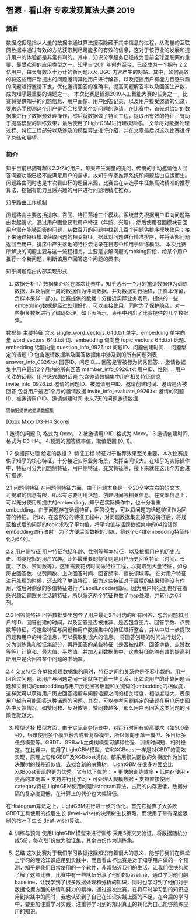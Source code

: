 ## 智源 - 看山杯 专家发现算法大赛 2019


### 摘要
 数据挖掘是指从大量的数据中通过算法搜索隐藏于其中信息的过程，从海量的互联网数据中通过有效的方法获取到尽可能多的有效的信息，这对于该行业的发展和提升用户的体验都是非常有利的。其中，知识分享服务已经成为目前全球互联网的重要、最受欢迎的应用类型之一。知乎自 2011 年创办至今，已经成为一个拥有 2.2 亿用户，每天有数以十万计的新问题以及 UGC 内容产生的网站。其中，如何高效的将这些用户新提出的问题邀请其他用户进行解答，以及挖掘用户有能力且感兴趣的问题进行邀请下发，优化邀请回答的准确率，提高问题解答率以及回答生产数，成为知乎最重要的课题之一。
本次比赛是智源2019人工智能大赛的任务之一，比赛将提供知乎的问题信息、用户画像、用户回答记录，以及用户接受邀请的记录，要求选手预测这个用户是否会接受某个新问题的邀请。在比赛中，首先对给定的数据集进行了数据预处理操作，然后将数据做了特征工程，提取出有效的特征，有助于提高模型的训练效果，最后使用了LightGBM进行建模训练。
文章将对数据处理过程、特征工程部分以及涉及的模型算法进行介绍，并在文章最后对这次比赛进行了总结和展望。


### 简介
 知乎目前已拥有超过2.2亿的用户，每天产生海量的提问，传统的手动邀请他人回答问题功能已经不能满足用户的需求。故知乎专家推荐系统即问题路由应运而生。问题路由同时也是本次看山杯的题目来源，比赛旨在从选手中征集高效精准的推荐算法，挖掘有能力且感兴趣的用户进行问题地精准推荐。
 
知乎路由工作机制

 问题路由主要包括排序、召回、特征落地三个模块。系统首先根据用户ID向问题路由发起请求，通过用户画像获取用户特征（年龄、兴趣）；然后使用召回模块召回用户潜在能够回答的问题，从数百万的问题中找到几百个问题供排序模块使用；接下来通过特征模块获取问题的相关特征，据此对问题进行精准排序，并将头部问题返回至用户，排序中产生落地的特征会记录在日志中和用于训练模型。
本次比赛所解决的问题主要与这一流程相关，主要是求解问题的ranking阶段，给某个用户推荐一个新问题，判断该用户回答这个问题的概率。
 
知乎问题路由内部实现形式



1.	数据分析
1.1	数据集介绍
在本次比赛中，知乎选出一个月的邀请数据作为训练数据，以及后面一周的数据作为评测数据，并对数据进行抽样，正样本保留，负样本采样一部分。比赛提供的数据十分接近实际业务场景，提供的一些embedding数据是经过处理好的，可以直接使用，同时为了保护隐私，对一些相关数据进行了编码处理。如下表所示，表格中列出了比赛提供的几个数据集。

数据集	主要特征	含义
single_word_vectors_64d.txt	单字、embedding	单字向量
word_vectors_64d.txt	词、embedding	词向量
topic_vectors_64d.txt 	话题、embedding	话题向量
question_info_0926.txt	问题ID、问题创建时间…. 问题绑定的话题 ID	包含邀请数据集及回答数据集中涉及到的所有问题列表
answer_info_0926.txt	回答ID、问题ID…. 回答是否被标为优秀回答….	邀请数据集中用户最近2个月内的所有回答
member_info_0926.txt	用户ID、性别…. 用户关注的话题、用户感兴趣的话题	包含邀请数据集中用户相关特征信息
invite_info_0926.txt	邀请的问题ID、被邀请用户ID、邀请创建时间、邀请是否被回答	包含用户最近1个月的邀请数据
 invite_info_evaluate_0926.txt	邀请的问题ID、被邀请用户ID、邀请创建时间	未来7天的问题邀请数据

	需依据提供的邀请数据集
[Qxxx   Mxxx  D3-H4   Score]
 
1.邀请的问题ID, 格式为 Qxxx。
2.被邀请用户ID, 格式为 Mxxx。
3.邀请创建时间, 格式为 D3-H4。
4.预测的回答概率值，取值范围 [0, 1]。

1.2	数据预处理
给定的数据
2.	特征工程
特征对于推荐效果至关重要，本次比赛提供了知乎的核心特征，十分接近实际业务场景，发挥空间较大。在知乎的实际操作中，特征可分为问题侧特征、用户侧特征、交叉特征等，接下来就在这几个方面进行描述。

2.1	问题侧特征
在问题侧特征方面，由于问题本身是一个20个字左右的短文本，可提取的信息有限，所以有必要利用话题、创建时间等相关信息。在文本信息上，可以充分使用所提供的embedding。知乎在实际操作中，也十分看重embedding。由于问题存在话题特征，回答没有，可以将问题的话题特征作为回答的特征。
所以，在这部分的特征工程中，对问题数据集去掉部分特征后，将规范格式后的问题的topic求取了平均值，将平均值与话题数据集中的64维话题embedding进行映射，为了方便后面数据的训练，将这个64维embedding特征转化为64列。
 

2.2	用户侧特征
用户特征包括年龄、性别等基本特征，以及根据用户的历史点击、浏览挖掘的用户兴趣。此外最重要的特征则是用户历史回答特征（时间、长度、字数、赞同数等）。这里需要花费时间做特征工程，以提取到大量特征，如总历史回答数、总赞同数、上次回答时间、回答频率、擅长领域等。
在对用户特征进行处理的时候，还去除了单值特征，因为这些特征对于最后的结果预测没有作用，然后对剩余的多值特征进行了LabelEncoder编码。因为用户特征里也存在着感兴趣话题跟关注话题特征，所以将这两个特征也做了map处理，并转化为64列。
 

2.3	回答侧特征
回答数据集里包含了用户最近2个月内的所有回答，包含问题和用户的ID、回答创建的时间，以及回答是否被推荐、是否包含图片、回答字数、点赞数等特征，将这些特征与问题和用户数据集中的特征进行整合，并从中进一步提取问题和用户的特征信息，可以获取到很大的信息。
将回答创建的时间进行划分，分为训练集和验证集部分，再将回答的某些特征（是否被推荐、回答字数、点赞数等等）计算和、最大值、平均值，并加入到数据集中，这些特征能够有效的提高判断用户是否回答某个问题的准确率。
 

2.4	交叉特征
在单独处理数据集的同时，特征之间的关系也是不容小觑的。用户回答过问题，那用户与问题之间一定就存在着一些关系，比如说用户的计算问题话题和关键词的embedding与用户历史回答话题和关键词的embedding的相似度，这样就可以获得用户历史回答话题与问题话题之间的相关程度，相似度越大，表示用户越有可能回答这种话题的问题。其次，可以参考问题绑定的话题在用户历史回答中反馈情况，如赞同数、反对数等，赞同数越多，那么用户再回答这类问题的可能性就越大。

3.	模型选择
模型方面，由于实际业务场景中，对运行时间有较高要求（如500毫秒），很难使用多个模型融合或者复杂模型，所以倾向于单一模型、多目标多任务模型等。GBDT、GBRank之类树模型可解释性强、训练时间短、相对稳定。在比赛中，使用了LightGBM模型，它和XGBoost一样是对GBDT的高效实现，原理上它和GBDT及XGBoost类似，都采用损失函数的负梯度作为当前决策树的残差近似值，去拟合新的决策树。
LightGBM在很多方面会比XGBoost表现的更为优秀。它有以下优势：
•	更快的训练效率
•	低内存使用
•	更高的准确率
•	支持并行化学习
•	可处理大规模数据
•	支持直接使用category特征
LightGBM使用的是histogram算法，占用的内存更低，数据分隔的复杂度更低，在计算上的代价也大幅降低。
 
在Histogram算法之上，LightGBM进行进一步的优化。首先它抛弃了大多数GBDT工具使用的按层生长 (level-wise)的决策树生长策略，而使用了带有深度限制的按叶子生长 (leaf-wise)算法。
 


4.	训练与预测
使用LightGBM模型来进行训练
采用5折交叉验证，将数据随机分成5份，每次取1份做为验证集，其余四份作为训练集。
 

5.	总结
这次比赛对于我们学习数据挖掘知识有着很大的意义，能够将我们在课堂上学习的理论知识应用到实践中，而且看山杯比赛是对于知乎用户做的一个预测，知乎是我们日常使用的一个软件，非常贴近我们的生活，让我们很快的就了解了这项比赛。比赛中有一些队伍分享了他们的baseline，通过学习他们的baseline，让我学到了很多数据处理和分析的知识，同时也学习到了他们对于数据挖掘方面的热情和努力的精神。通过这次比赛，在将平时学习到的知识应用到实践中的同时，我也认识到了自己在知识实践上面的不足，在今后的学习中，要更加注重学习实践，注重将学习到的知识真正的转化为自己能够熟练应用的知识。


